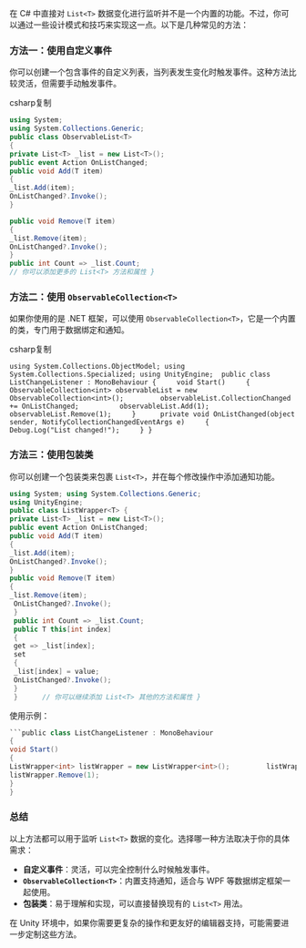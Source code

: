 在 C# 中直接对 `List<T>` 数据变化进行监听并不是一个内置的功能。不过，你可以通过一些设计模式和技巧来实现这一点。以下是几种常见的方法：

### 方法一：使用自定义事件

你可以创建一个包含事件的自定义列表，当列表发生变化时触发事件。这种方法比较灵活，但需要手动触发事件。

csharp复制

```cs
using System; 
using System.Collections.Generic;  
public class ObservableList<T> 
{     
private List<T> _list = new List<T>();      
public event Action OnListChanged;      
public void Add(T item)     
{         
_list.Add(item);         
OnListChanged?.Invoke();     
}     

public void Remove(T item)     
{         
_list.Remove(item);         
OnListChanged?.Invoke();    
}      
public int Count => _list.Count;      
// 你可以添加更多的 List<T> 方法和属性 }
```


### 方法二：使用 `ObservableCollection<T>`

如果你使用的是 .NET 框架，可以使用 `ObservableCollection<T>`，它是一个内置的类，专门用于数据绑定和通知。

csharp复制

`using System.Collections.ObjectModel; using System.Collections.Specialized; using UnityEngine;  public class ListChangeListener : MonoBehaviour {     void Start()     {         ObservableCollection<int> observableList = new ObservableCollection<int>();         observableList.CollectionChanged += OnListChanged;          observableList.Add(1);         observableList.Remove(1);     }      private void OnListChanged(object sender, NotifyCollectionChangedEventArgs e)     {         Debug.Log("List changed!");     } }`

### 方法三：使用包装类

你可以创建一个包装类来包裹 `List<T>`，并在每个修改操作中添加通知功能。



```cs
using System; using System.Collections.Generic; 
using UnityEngine;  
public class ListWrapper<T> {     
private List<T> _list = new List<T>();      
public event Action OnListChanged;      
public void Add(T item)     
{         
_list.Add(item);         
OnListChanged?.Invoke();     
}      
public void Remove(T item)     
{         
_list.Remove(item);         
 OnListChanged?.Invoke();     
 }      
 public int Count => _list.Count;      
 public T this[int index]     
 {         
 get => _list[index];         
 set         
 {             
 _list[index] = value;             
 OnListChanged?.Invoke();         
 }     
 }      // 你可以继续添加 List<T> 其他的方法和属性 }
 ```

使用示例：


```cs
```public class ListChangeListener : MonoBehaviour 
{     
void Start()     
{         
ListWrapper<int> listWrapper = new ListWrapper<int>();         listWrapper.OnListChanged += () => Debug.Log("List changed!");          listWrapper.Add(1);         
listWrapper.Remove(1);     
} 
}
```

### 总结

以上方法都可以用于监听 `List<T>` 数据的变化。选择哪一种方法取决于你的具体需求：

- **自定义事件**：灵活，可以完全控制什么时候触发事件。
- **`ObservableCollection<T>`**：内置支持通知，适合与 WPF 等数据绑定框架一起使用。
- **包装类**：易于理解和实现，可以直接替换现有的 `List<T>` 用法。

在 Unity 环境中，如果你需要更复杂的操作和更友好的编辑器支持，可能需要进一步定制这些方法。